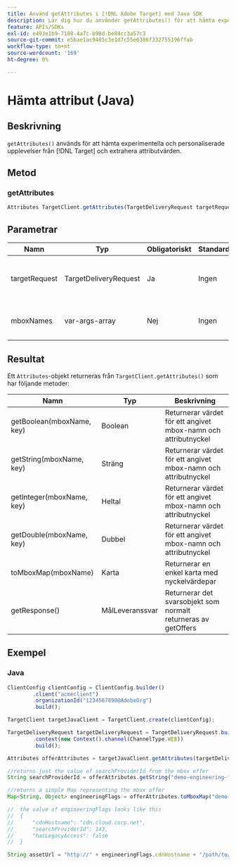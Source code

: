 ```yaml
---
title: Använd getAttributes i [!DNL Adobe Target] med Java SDK
description: Lär dig hur du använder getAttributes() för att hämta experiment och personaliserade upplevelser från  [!DNL Target]  och extrahera attributvärden.
feature: APIs/SDKs
exl-id: e493e1b9-7180-4a7c-b98d-be84cc3a57c3
source-git-commit: e5bae1ac9485c3e1d7c55e6386f332755196ffab
workflow-type: tm+mt
source-wordcount: '169'
ht-degree: 0%

---
```


# Hämta attribut (Java)

## Beskrivning

`getAttributes()` används för att hämta experimentella och personaliserade upplevelser från [!DNL Target] och extrahera attributvärden.

## Metod

### getAttributes

```javascript {line-numbers="true"}
Attributes TargetClient.getAttributes(TargetDeliveryRequest targetRequest, String ...mboxes)
```

## Parametrar

| Namn | Typ | Obligatoriskt | Standard | Beskrivning |
| --- | --- | --- | --- | --- |
| targetRequest | TargetDeliveryRequest | Ja | Ingen | Samma målbegäran som används för [Get Offers &#x200B;](get-offers.md) |
| mboxNames | var-args-array | Nej | Ingen | En var-args-array med mbox-namn |


## Resultat

Ett `Attributes`-objekt returneras från `TargetClient.getAttributes()` som har följande metoder:

| Namn | Typ | Beskrivning |
| --- | --- | --- |
| getBoolean(mboxName, key) | Boolean | Returnerar värdet för ett angivet mbox-namn och attributnyckel |
| getString(mboxName, key) | Sträng | Returnerar värdet för ett angivet mbox-namn och attributnyckel |
| getInteger(mboxName, key) | Heltal | Returnerar värdet för ett angivet mbox-namn och attributnyckel |
| getDouble(mboxName, key) | Dubbel | Returnerar värdet för ett angivet mbox-namn och attributnyckel |
| toMboxMap(mboxName) | Karta | Returnerar en enkel karta med nyckelvärdepar |
| getResponse() | MålLeveranssvar | Returnerar det svarsobjekt som normalt returneras av getOffers |

## Exempel

### Java

```javascript {line-numbers="true"}
ClientConfig clientConfig = ClientConfig.builder()
        .client("acmeclient")
        .organizationId("1234567890@AdobeOrg")
        .build();

TargetClient targetJavaClient = TargetClient.create(clientConfig);

TargetDeliveryRequest targetDeliveryRequest = TargetDeliveryRequest.builder()
        .context(new Context().channel(ChannelType.WEB))
        .build();

Attributes offerAttributes = targetJavaClient.getAttributes(targetDeliveryRequest, "demo-engineering-flags");

//returns just the value of searchProviderId from the mbox offer
String searchProviderId = offerAttributes.getString("demo-engineering-flags", "searchProviderId");

//returns a simple Map representing the mbox offer
Map<String, Object> engineeringFlags = offerAttributes.toMboxMap("demo-engineering-flags");

//  the value of engineeringFlags looks like this
//  {
//      "cdnHostname": "cdn.cloud.corp.net",
//      "searchProviderId": 143,
//      "hasLegacyAccess": false
//  }

String assetUrl = "http://" + engineeringFlags.cdnHostname + "/path/to/asset";
```
